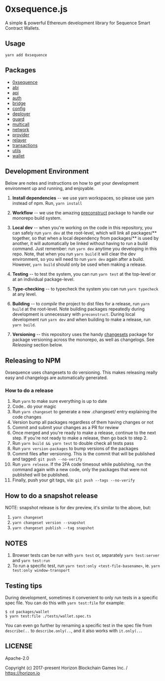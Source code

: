 0xsequence.js
=============

A simple & powerful Ethereum development library for Sequence Smart Contract Wallets.
 

## Usage

`yarn add 0xsequence`

## Packages

* [0xsequence](./packages/0xsequence)
* [abi](./packages/abi)
* [api](./packages/api)
* [auth](./packages/auth)
* [bridge](./packages/bridge)
* [config](./packages/config)
* [deployer](./packages/deployer)
* [guard](./packages/guard)
* [multicall](./packages/multicall)
* [network](./packages/network)
* [provider](./packages/provider)
* [relayer](./packages/relayer)
* [transactions](./packages/transactions)
* [utils](./packages/utils)
* [wallet](./packages/wallet)


## Development Environment

Below are notes and instructions on how to get your development environment up and running,
and enjoyable.

1. **Install dependencies** -- we use yarn workspaces, so please use yarn instead of npm.
Run,  `yarn install`

2. **Workflow** -- we use the amazing [preconstruct](https://github.com/preconstruct/preconstruct)
package to handle our monorepo build system.

3. **Local dev** -- when you're working on the code in this repository, you can safely run
`yarn dev` at the root-level, which will link all packages/** together, so that when a
local dependency from packages/** is used by another, it will automatically be linked
without having to run a build command. Just remember: run `yarn dev` anytime you developing
in this repo. Note, that when you run `yarn build` it will clear the dev environment, so
you will need to run `yarn dev` again after a build. However, `yarn build` should only be
used when making a release.

4. **Testing** -- to test the system, you can run `yarn test` at the top-level or at an individual
package-level.

5. **Type-checking** -- to typecheck the system you can run `yarn typecheck` at any level.

6. **Building** -- to *compile* the project to dist files for a release, run `yarn build` at
the root-level. Note building packages repeatedly during development is unnecessary with
`preconstruct`. During local development run `yarn dev` and when building to make a release,
run `yarn build`. 

7. **Versioning** -- this repository uses the handy [changesets](https://github.com/atlassian/changesets)
package for package versioning across the monorepo, as well as changelogs. See *Releasing* section below.

## Releasing to NPM

0xsequence uses changesets to do versioning. This makes releasing really easy and changelogs are automatically generated.

### How to do a release

1. Run `yarn` to make sure everything is up to date
2. Code.. do your magic
3. Run `yarn changeset` to generate a new .changeset/ entry explaining the code changes
4. Version bump all packages regardless of them having changes or not
5. Commit and submit your changes as a PR for review
6. Once merged and you're ready to make a release, continue to the next step. If you're not
   ready to make a release, then go back to step 2.
7. Run `yarn build && yarn test` to double check all tests pass
8. Run `yarn version-packages` to bump versions of the packages
9. Commit files after versioning. This is the commit that will be published and tagged: `git push --no-verify`
10. Run `yarn release`. If the 2FA code timesout while publishing, run the command again
    with a new code, only the packages that were not published will be published.
11. Finally, push your git tags, via: `git push --tags --no-verify`


## How to do a snapshot release

NOTE: snapshot release is for dev preview, it's similar to the above, but:

1. `yarn changeset`
2. `yarn changeset version --snapshot`
3. `yarn changeset publish --tag snapshot`


## NOTES

1. Browser tests can be run with `yarn test` or, separately `yarn test:server` and `yarn test:run`
2. To run a specific test, run `yarn test:only <test-file-basename>`, ie. `yarn test:only window-transport`


## Testing tips

During development, sometimes it convenient to only run tests in a specific spec file. You can do
this with `yarn test:file` for example:

```shell
$ cd packages/wallet
$ yarn test:file ./tests/wallet.spec.ts
```

You can even go further by renaming a specific test in the spec file from `describe(..` to
`describe.only(..`, and it also works with `it.only(..`.


## LICENSE

Apache-2.0

Copyright (c) 2017-present Horizon Blockchain Games Inc. / https://horizon.io
